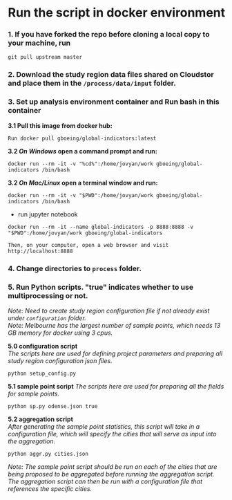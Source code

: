 # Run the script in docker environment

### 1. If you have forked the repo before cloning a local copy to your machine, run
```
git pull upstream master
```

### 2. Download the study region data files shared on Cloudstor and place them in the `/process/data/input` folder.


### 3. Set up analysis environment container and Run bash in this container
  **3.1 Pull this image from docker hub:**
  ```
  Run docker pull gboeing/global-indicators:latest
  ```

  **3.2 *On Windows* open a command prompt and run:**
  ```
  docker run --rm -it -v "%cd%":/home/jovyan/work gboeing/global-indicators /bin/bash
  ```

 **3.2 *On Mac/Linux* open a terminal window and run:**
  ```
  docker run --rm -it -v "$PWD":/home/jovyan/work gboeing/global-indicators /bin/bash
  ```

  * run jupyter notebook

```
docker run --rm -it --name global-indicators -p 8888:8888 -v "$PWD":/home/jovyan/work gboeing/global-indicators

Then, on your computer, open a web browser and visit http://localhost:8888
```

### 4. Change directories to `process` folder.


### 5. Run Python scripts. "true" indicates whether to use multiprocessing or not.
*Note: Need to create study region configuration file if not already exist under `configuration` folder.*    
*Note: Melbourne has the largest number of sample points, which needs 13 GB memory for docker using 3 cpus.*

**5.0 configuration script**   
*The scripts here are used for defining project parameters and preparing all study region configuration json files.*
```
python setup_config.py
```

**5.1 sample point script**
*The scripts here are used for preparing all the fields for sample points.*
```
python sp.py odense.json true
```

**5.2 aggregation script**  
*After generating the sample point statistics, this script will take in a configuration file, which will specify the cities that will serve as input into the aggregation.*
```
python aggr.py cities.json
```

*Note: The sample point script should be run on each of the cities that are being proposed to be aggregated before running the aggregation script. The aggregation script can then be run with a configuration file that references the specific cities.*
